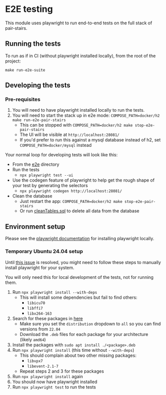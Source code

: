 # E2E testing

This module uses playwright to run end-to-end tests on the full stack of pair-stairs.

## Running the tests
To run as if in CI (without playwright installed locally), from the root of the project:
```shell
make run-e2e-suite
```

## Developing the tests
### Pre-requisites

1. You will need to have playwright installed locally to run the tests.
2. You will need to start the stack up in e2e mode: `COMPOSE_PATH=docker/h2 make run-e2e-pair-stairs`
   - This can be stopped with `COMPOSE_PATH=docker/h2 make stop-e2e-pair-stairs`
   - The UI will be visible at `http://localhost:28081/`
   - If you'd prefer to run this against a mysql database instead of h2, set `COMPOSE_PATH=docker/mysql` instead

Your normal loop for developing tests will look like this:
- From the [e2e](.) directory
- Run the tests
  - `npx playwright test --ui`
- Use the codegen feature of playwright to help get the rough shape of your test by generating the selectors
  - `npx playwright codegen http://localhost:28081/`
- Clean the database
  - Just restart the app: `COMPOSE_PATH=docker/h2 make stop-e2e-pair-stairs`
  - Or run [cleanTables.sql](./cleanTables.sql) to delete all data from the database

## Environment setup
Please see the [playwright documentation](https://playwright.dev/docs/intro) for installing playwright locally.

### Temporary Ubuntu 24.04 setup

Until [this issue](https://github.com/microsoft/playwright/issues/30368) is resolved, you might need to follow these
steps to manually install playwright for your system.

You will only need this for local development of the tests, not for running them.

1. Run `npx playwright install --with-deps`
   - This will install some dependencies but fail to find others:
     - `libicu70`
     - `libffi7`
     - `libx264-163`
2. Search for these packages in [here](https://packages.ubuntu.com/)
   - Make sure you set the `distribution` dropdown to `all` so you can find versions from `22.04`
   - Download the `.deb` files for each package for your architecture (likely `amd64`)
3. Install the packages with `sudo apt install ./<package>.deb`
4. Run `npx playwright install` (this time without `--with-deps`)
   - This should complain about two other missing packages:
     - `libvpx7`
     - `libevent-2.1-7`
   - Repeat steps 2 and 3 for these packages
5. Run `npx playwright install` again
6. You should now have playwright installed
7. Run `npx playwright test` to run the tests